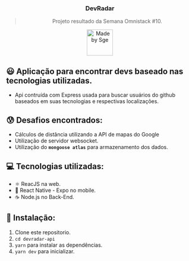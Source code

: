 <h3 align="center">
  DevRadar
</h3>

<blockquote align="center">Projeto resultado da Semana Omnistack #10.</blockquote>

<p align="center">
  <a href="http://sgeinformatica.com.br/">
    <img alt="Made by Sge" src="https://i.imgur.com/Dm7Xym9.png" width="70" heigth="20">
  </a>
</p>

## :smiley: Aplicação para encontrar devs baseado nas tecnologias utilizadas.

- Api contruída com Express usada para buscar usuários do github baseados em suas tecnologias e respectivas localizações.

## :cold_sweat: Desafios encontrados:

- Cálculos de distância utilizando a API de mapas do Google
- Utilização de servidor websocket.
- Utilização do **`mongoose atlas`** para armazenamento dos dados.

## :computer: Tecnologias utilizadas:

- ⚛️ ReacJS na web.
- :iphone: React Native - Expo no mobile.
- ☕️ Node.js no Back-End.

## :dvd: Instalação:

1. Clone este repositorio.
2. `cd devradar-api`<br />
3. `yarn` para instalar as dependências.<br />
4. `yarn dev` para inicializar.<br />
